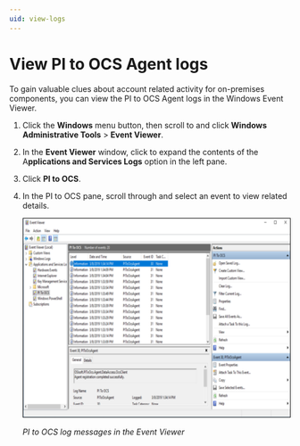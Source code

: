```yaml
---
uid: view-logs
---
```


# View PI to OCS Agent logs

To gain valuable clues about account related activity for on-premises components, you can view the PI to OCS Agent logs in the Windows Event Viewer.

1. Click the **Windows** menu button, then scroll to and click **Windows Administrative Tools** > **Event Viewer**.
2. In the **Event Viewer** window, click to expand the contents of the A**pplications and Services Logs** option in the left pane.
3. Click **PI to OCS**.
4. In the PI to OCS pane, scroll through and select an event to view related details.

    ![ ](../images/event-viewer.png "PI to OCS log messages in the Event Viewer")

    _PI to OCS log messages in the Event Viewer_
